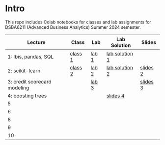 # Intro

This repo includes Colab notebooks for classes and lab assignments for DSBA6211 (Advanced Business Analytics) Summer 2024 semester.

| Lecture    | Class                                                                                                          | Lab                                                                                                        | Lab Solution | Slides |
|----|----------------------------------------------------------------------------------------------------------------|------------------------------------------------------------------------------------------------------------|--------------|--------|
| 1: Ibis, pandas, SQL  | [class 1](https://github.com/wesslen/dsba6211-summer2024/blob/main/notebooks/dsba6211_summer2024_class1.ipynb) | [lab 1](https://github.com/wesslen/dsba6211-summer2024/blob/main/notebooks/dsba6211_summer2024_lab1.ipynb) | [lab solution 1](https://github.com/wesslen/dsba6211-summer2024/blob/main/notebooks/solutions/dsba6211_summer2024_lab1_solutions.ipynb)             | |
| 2: scikit-learn  | [class 2](https://github.com/wesslen/dsba6211-summer2024/blob/main/notebooks/dsba6211_summer2024_class2.ipynb) | [lab 2](https://github.com/wesslen/dsba6211-summer2024/blob/main/notebooks/dsba6211_summer2024_lab2.ipynb) | [lab solution 2](https://github.com/wesslen/dsba6211-summer2024/blob/main/notebooks/dsba6211_summer2024_lab2_solutions.ipynb)             | [slides 2](https://dsba6211-summer2024-scikit-learn.netlify.app/) |
| 3: credit scorecard modeling  |  |  [lab 3](https://github.com/wesslen/dsba6211-summer2024/blob/main/notebooks/dsba6211_summer2024_lab3.ipynb)  |              | [slides 3](https://dsba6211-summer2024-credit-scorecard.netlify.app/) |
| 4: boosting trees  |                                                                                                                |                                                                                                            |   [slides 4](https://dsba6211-summer2024-ensembles.netlify.app/)           |
| 5  |                                                                                                                |                                                                                                            |              |
| 6  |                                                                                                                |                                                                                                            |              |
| 8  |                                                                                                                |                                                                                                            |              |
| 9  |                                                                                                                |                                                                                                            |              |
| 10 |                                                                                                                |                                                                                                            |              |

